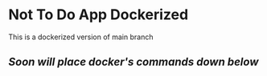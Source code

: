 # Not To Do App Dockerized

This is a dockerized version of main branch

## _Soon will place docker's commands down below_ 